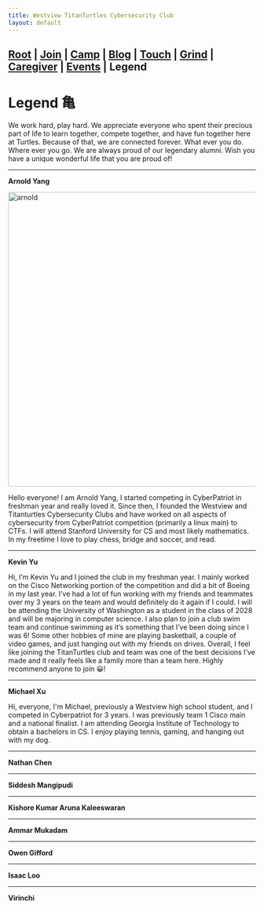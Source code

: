 ```yaml
---
title: Westview TitanTurtles Cybersecurity Club
layout: default
---
```


## [Root](./index.html) | [Join](./apply.html) | [Camp](./cybercamp.html) |  [Blog](./blog.html) | [Touch](./contacts.html) | [Grind](./resources.html) | [Caregiver](./techcg.html) | [Events](./events.html) | **Legend** 

# Legend 亀

We work hard, play hard. We appreciate everyone who spent their precious part of life to learn together, compete together, and have fun together here at Turtles. Because of that, we are connected forever. What ever you do. Where ever you go. We are always proud of our legendary alumni. Wish you have a unique wonderful life that you are proud of!

---

**Arnold Yang**

<img src="https://github.com/user-attachments/assets/a82b0e12-d707-491d-a5b0-fb474c88fcae" alt="arnold" width="600"/>

Hello everyone! I am Arnold Yang, I started competing in CyberPatriot in freshman year and really loved it. Since then, I founded the Westview and Titanturtles Cybersecurity Clubs and have worked on all aspects of cybersecurity from CyberPatriot competition (primarily a linux main) to CTFs. I will attend Stanford University for CS and most likely mathematics. In my freetime I love to play chess, bridge and soccer, and read.

---

**Kevin Yu**

Hi, I’m Kevin Yu and I joined the club in my freshman year. I mainly worked on the Cisco Networking portion of the competition and did a bit of Boeing in my last year. I’ve had a lot of fun working with my friends and teammates over my 3 years on the team and would definitely do it again if I could. I will be attending the University of Washington as a student in the class of 2028 and will be majoring in computer science. I also plan to join a club swim team and continue swimming as it’s something that I’ve been doing since I was 6! Some other hobbies of mine are playing basketball, a couple of video games, and just hanging out with my friends on drives. Overall, I feel like joining the TitanTurtles club and team was one of the best decisions I’ve made and it really feels like a family more than a team here. Highly recommend anyone to join 😀!

---

**Michael Xu**

Hi, everyone, I'm Michael, previously a Westview high school student, and I competed in Cyberpatriot for 3 years. I was previously team 1 Cisco main and a national finalist. I am attending Georgia Institute of Technology to obtain a bachelors in CS. I enjoy playing tennis, gaming, and hanging out with my dog.

---

**Nathan Chen**

---

**Siddesh Mangipudi**

---

**Kishore Kumar Aruna Kaleeswaran**

---

**Ammar Mukadam**

---

**Owen Gifford**

---

**Isaac Loo**

---

**Virinchi**
